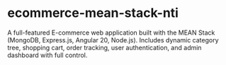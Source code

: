 # ecommerce-mean-stack-nti
A full-featured E-commerce web application built with the MEAN Stack (MongoDB, Express.js, Angular 20, Node.js). Includes dynamic category tree, shopping cart, order tracking, user authentication, and admin dashboard with full control.
